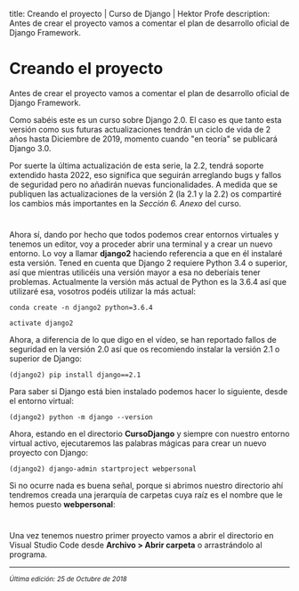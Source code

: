 title: Creando el proyecto | Curso de Django | Hektor Profe
description: Antes de crear el proyecto vamos a comentar el plan de desarrollo oficial de Django Framework.

# Creando el proyecto

Antes de crear el proyecto vamos a comentar el plan de desarrollo oficial de Django Framework.

Como sabéis este es un curso sobre Django 2.0. El caso es que tanto esta versión como sus futuras actualizaciones tendrán un ciclo de vida de 2 años hasta Diciembre de 2019, momento cuando "en teoría" se publicará Django 3.0.

Por suerte la última actualización de esta serie, la 2.2, tendrá soporte extendido hasta 2022, eso significa que seguirán arreglando bugs y fallos de seguridad pero no añadirán nuevas funcionalidades. A medida que se publiquen las actualizaciones de la versión 2 (la 2.1 y la 2.2) os compartiré los cambios más importantes en la *Sección 6. Anexo* del curso. 

<div style="text-align:center;margin-top:25px"><img class="lazy" data-src="{{cdn}}/django/01b.png" /></div>

Ahora sí, dando por hecho que todos podemos crear entornos virtuales y tenemos un editor, voy a proceder abrir una terminal y a crear un nuevo entorno. Lo voy a llamar **django2** haciendo referencia a que en él instalaré esta versión. Tened en cuenta que Django 2 requiere Python 3.4 o superior, así que mientras utilicéis una versión mayor a esa no deberíais tener problemas. Actualmente la versión más actual de Python es la 3.6.4 así que utilizaré esa, vosotros podéis utilizar la más actual:

```
conda create -n django2 python=3.6.4
```

```
activate django2
```

Ahora, a diferencia de lo que digo en el vídeo, se han reportado fallos de seguridad en la versión 2.0 así que os recomiendo instalar la versión 2.1 o superior de Django:

```
(django2) pip install django==2.1
```

Para saber si Django está bien instalado podemos hacer lo siguiente, desde el entorno virtual:

```
(django2) python -m django --version
```

Ahora, estando en el directorio **CursoDjango** y siempre con nuestro entorno virtual activo, ejecutaremos las palabras mágicas para crear un nuevo proyecto con Django:

```
(django2) django-admin startproject webpersonal
```

Si no ocurre nada es buena señal, porque si abrimos nuestro directorio ahí tendremos creada una jerarquía de carpetas cuya raíz es el nombre que le hemos puesto **webpersonal**:

<div style="text-align:center;margin-top:25px"><img class="lazy" data-src="{{cdn}}/django/02.png"/></div>

Una vez tenemos nuestro primer proyecto vamos a abrir el directorio en Visual Studio Code desde **Archivo > Abrir carpeta** o arrastrándolo al programa.

___
<small class="edited"><i>Última edición: 25 de Octubre de 2018</i></small>